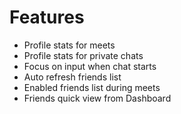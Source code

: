 # Features

- Profile stats for meets
- Profile stats for private chats
- Focus on input when chat starts
- Auto refresh friends list
- Enabled friends list during meets
- Friends quick view from Dashboard